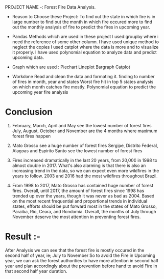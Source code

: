 PROJECT NAME -: Forest Fire Data Analysis.

* Reason to Choose these Project: To find out the state in which fire is in large number to find out the month in which fire occured more to find out the monthly analysis of fire to predict the fires in upcoming year.

* Pandas Methods which are used in these project I used groupby where i need the reference of some other column. I have used unique method to neglect the copies I used catplot where the data is more and to visualize it properly. I have used polynomial equation to analyze data and predict upcoming data.

* Graph which are used : Piechart Lineplot Bargraph Catplot

* Workdone Read and clean the data and formating it. finding to number of fires in month, year and states Worst fire hit in top 5 states analysis on which month catches fire mostly. Polynomial equation to predict the upcoming year fire analysis

# Conclusion

1. February, March, April and May see the lowest number of forest fires July, August, October and November are the 4 months where maximum forest fires happen

2. Mato Grosso see a huge number of forest fires Sergipe, Distrito Federal, Alagoas and Espirito Santo see the lowest number of forest fires

3. Fires increased dramatically in the last 20 years, from 20,000 in 1998 to almost double in 2017. What's also alarming is that there is also an increasing trend in the data, so we can expect even more wildfires in the years to follow. 2003 and 2016 had the most wildfires throughout Brazil.

4. From 1998 to 2017, Mato Grosso has contained huge number of forest fires. Overall, until 2017, the amount of forest fires since 1998 has trended up over the years, though it was never as bad as 2004. Based on the most recent frequential and proportional trends in individual states, efforts should be put forward most in the states of Mato Grosso, Paraiba, Rio, Ceara, and Rondomia. Overall, the months of July through November deserve the most attention in preventing forest fires.

# Result :-

After Analysis we can see that the forest fire is mostly occured in the second half of year, ie; July to November So to avoid the Fire in Upcoming year, we can ask the forest authorities to have more attention in second half year and plan accordingly about the prevention before hand to avoid Fire in that second half year duration.
